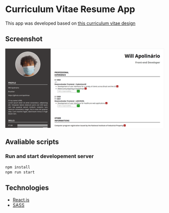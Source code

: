 # Curriculum Vitae Resume App

This app was developed based on [this curriculum vitae design](https://github.com/Promobit/front-end-challenge)

## Screenshot

![](./public/app-view.gif)

## Avaliable scripts

### Run and start developement server
```
npm install
npm run start
```

## Technologies
- [React.js](https://pt-br.reactjs.org/)
- [SASS](https://sass-lang.com/)